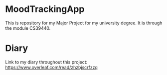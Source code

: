 # MoodTrackingApp
This is repository for my Major Project for my university degree. It is through the module CS39440.

# Diary 
Link to my diary throughout this project:
https://www.overleaf.com/read/zhzbjscrfzzq
